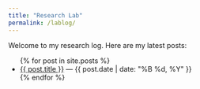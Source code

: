 ```yaml
---
title: "Research Lab"
permalink: /lablog/
---
```


<p>Welcome to my research log. Here are my latest posts:</p>

<ul>
  {% for post in site.posts %}
    <li>
      <a href="{{ post.url }}">{{ post.title }}</a> — {{ post.date | date: "%B %d, %Y" }}
    </li>
  {% endfor %}
</ul>
